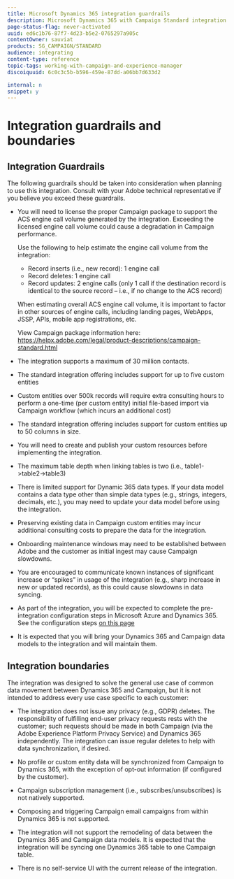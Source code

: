 ```yaml
---
title: Microsoft Dynamics 365 integration guardrails
description: Microsoft Dynamics 365 with Campaign Standard integration guardrails
page-status-flag: never-activated
uuid: ed6c1b76-87f7-4d23-b5e2-0765297a905c
contentOwner: sauviat
products: SG_CAMPAIGN/STANDARD
audience: integrating
content-type: reference
topic-tags: working-with-campaign-and-experience-manager
discoiquuid: 6c0c3c5b-b596-459e-87dd-a06bb7d633d2

internal: n
snippet: y
---
```


# Integration guardrails and boundaries

## Integration Guardrails

The following guardrails should be taken into consideration when planning to use this integration. Consult with your Adobe technical representative if you believe you exceed these guardrails.

* You will need to license the proper Campaign package to support the ACS engine call volume generated by the integration. Exceeding the licensed engine call volume could cause a degradation in Campaign performance.

    Use the following to help estimate the engine call volume from the integration:

    * Record inserts (i.e., new record): 1 engine call
    * Record deletes: 1 engine call
    * Record updates: 2 engine calls (only 1 call if the destination record is identical to the source record – i.e., if no change to the ACS record)

    When estimating overall ACS engine call volume, it is important to factor in other sources of engine calls, including landing pages, WebApps, JSSP, APIs, mobile app registrations, etc.
    
    View Campaign package information here: https://helpx.adobe.com/legal/product-descriptions/campaign-standard.html

* The integration supports a maximum of 30 million contacts.

* The standard integration offering includes support for up to five custom entities

* Custom entities over 500k records will require extra consulting hours to perform a one-time (per custom entity) initial file-based import via Campaign workflow (which incurs an additional cost)

* The standard integration offering includes support for custom entities up to 50 columns in size.

* You will need to create and publish your custom resources before implementing the integration.

* The maximum table depth when linking tables is two (i.e., table1->table2->table3)

* There is limited support for Dynamic 365 data types. If your data model contains a data type other than simple data types (e.g., strings, integers, decimals, etc.), you may need to update your data model before using the integration.

* Preserving existing data in Campaign custom entities may incur additional consulting costs to prepare the data for the integration.

* Onboarding maintenance windows may need to be established between Adobe and the customer as initial ingest may cause Campaign slowdowns.

* You are encouraged to communicate known instances of significant increase or “spikes” in usage of the integration (e.g., sharp increase in new or updated records), as this could cause slowdowns in data syncing.

* As part of the integration, you will be expected to complete the pre-integration configuration steps in Microsoft Azure and Dynamics 365. See the configuration steps [on this page](../../integrating/using/configure-microsoft-dynamics-365-for-campaign-integration.md)

* It is expected that you will bring your Dynamics 365 and Campaign data models to the integration and will maintain them.

## Integration boundaries

The integration was designed to solve the general use case of common data movement between Dynamics 365 and Campaign, but it is not intended to address every use case specific to each customer:

* The integration does not issue any privacy (e.g., GDPR) deletes. The responsibility of fulfilling end-user privacy requests rests with the customer; such requests should be made in both Campaign (via the Adobe Experience Platform Privacy Service) and Dynamics 365 independently. The integration can issue regular deletes to help with data synchronization, if desired.

* No profile or custom entity data will be synchronized from Campaign to Dynamics 365, with the exception of opt-out information (if configured by the customer).

* Campaign subscription management (i.e., subscribes/unsubscribes) is not natively supported.

* Composing and triggering Campaign email campaigns from within Dynamics 365 is not supported.

* The integration will not support the remodeling of data between the Dynamics 365 and Campaign data models. It is expected that the integration will be syncing one Dynamics 365 table to one Campaign table.

* There is no self-service UI with the current release of the integration.
